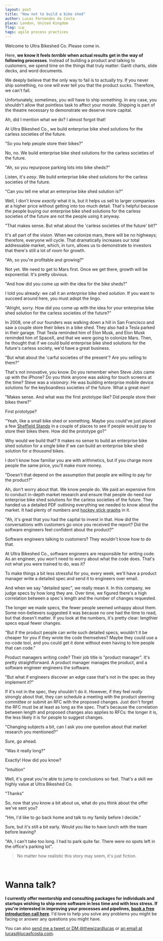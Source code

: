 ```yaml
---
layout: post
title: "How not to build a bike shed"
author: Lucas Fernandes da Costa
place: London, United Kingdom
flag: 🇬🇧
tags: agile process practices
---
```


Welcome to Ultra Bikeshed Co. Please come in.

Here, **we know it feels _terrible_ when actual results get in the way of following processes**. Instead of building a product and talking to customers, we spend time on the things that truly matter: Gantt charts, slide decks, and word documents.

We deeply believe that the only way to fail is to actually try. If you never ship something, no one will ever tell you that the product sucks. Therefore, we can't fail.

Unfortunately, sometimes, you _will_ have to ship something. In any case, you shouldn't allow that pointless task to affect your morale. Shipping is part of the theatre necessary to demonstrate we deserve more capital.

Ah, did I mention what we do? I almost forgot that!

At Ultra Bikeshed Co., we build enterprise bike shed solutions for the carless societies of the future.

"So you help people store their bikes?"

No, no. We build enterprise bike shed solutions for the carless societies of the future.

"Ah, so you repurpose parking lots into bike sheds?"

Listen, it's _easy_. We build enterprise bike shed solutions for the carless societies of the future.

"Can you tell me what an enterprise bike shed solution is?"

Well, I don't know _exactly_ what it is, but it helps us sell to larger companies at a higher price without getting into too much detail. That's helpful because the people buying our enterprise bike shed solutions for the carless societies of the future are not the people using it anyway.

"That makes sense. But what about the 'carless societies of the future' bit?"

It's all part of the _vision_. When we colonize mars, there will be no highways; therefore, everyone will cycle. That dramatically increases our total addressable market, which, in turn, allows us to demonstrate to investors that there's still a lot of room for growth.

"Ah, so you're profitable and growing?"

Not yet. We need to get to Mars first. Once we get there, growth will be exponential. It's pretty obvious.

"And how did you come up with the idea for the bike sheds?"

I told you already: we call it an _enterprise_ bike shed _solution_. If you want to succeed around here, you must adopt the lingo.

"Alright, sorry. How did you come up with the idea for your enterprise bike shed solution for the carless societies of the future?"

In 2008, one of our founders was walking down a hill in San Francisco and saw a couple store their bikes in a bike shed. They also had a Tesla parked in their garage. That Tesla reminded him of Elon Musk, and Elon Musk reminded him of SpaceX, and that we were going to colonize Mars. Then, he thought that if we could build enterprise bike shed solutions for the future's carless society, we'd have a great business.

"But what about the 'carful societies of the present'? Are you selling to them?"

That's not innovative, you know. Do you remember when Steve Jobs came up with the iPhone? Do you think anyone was asking for touch screens at the time? Steve was a _visionary_. He was building enterprise mobile device solutions for the keyboardless societies of the future. What a great man!

"Makes sense. And what was the first prototype like? Did people store their bikes there?"

First prototype?

"Yeah, like a small bike shed or something. Maybe you could've just placed a few [Sheffield Stands](https://twitter.com/BrixtonHatter/status/1493299809574342659) in a couple of places to see if people would pay to store their bikes there. How did the prototype go?"

Why would we build that? It makes no sense to build an enterprise bike shed solution for a single bike if we can build an enterprise bike shed solution for _a thousand_ bikes.

I don't know how familiar you are with arithmetics, but if you charge more people the same price, you'll make more money.

"Doesn't that depend on the assumption that people are willing to pay for the product?"

Ah, don't worry about that. We know people do. We paid an expensive firm to conduct in-depth market research and ensure that people do need our enterprise bike shed solutions for the carless societies of the future. They handed us a detailed PDF outlining everything we needed to know about the market. It had plenty of numbers and [hockey stick graphs](https://en.wikipedia.org/wiki/Hockey_stick_graph) in it.

"Ah, it's great that you had the capital to invest in that. How did the conversations with customers go once you received the report? Did the software engineers feel confident about the product?"

Software engineers talking to customers? They wouldn't know how to do that.

At Ultra Bikeshed Co., software engineers are responsible for writing code. As an engineer, you won't need to worry about what the code does. That's not what you were trained to do, was it?

To make things a bit less stressful for you, every week, we'll have a product manager write a detailed spec and send it to engineers over email.

And when we say "detailed spec", we really mean it. In this company, we judge specs by how long they are. Over time, we figured there's a high correlation between a spec's length and the number of changes requested.

The longer we made specs, the fewer people seemed unhappy about them. Some non-believers suggested it was because no one had the time to read, but that doesn't matter. If you look at the numbers, it's pretty clear: lengthier specs equal fewer changes.

"But if the product people can write such detailed specs, wouldn't it be cheaper for you if they wrote the code themselves? Maybe they could use a no-code tool, and you could get it done without even having to hire people that can code."

Product managers writing code? Their job title is "product manager". It's pretty straightforward. A product manager manages the product, and a software engineer engineers the software.

"But what if engineers discover an edge case that's not in the spec as they implement it?"

If it's not in the spec, they shouldn't do it. However, if they feel _really_ strongly about that, they can schedule a meeting with the product steering committee or submit an RFC with the proposed changes. Just don't forget the RFC must be at least as long as the spec. That's because the correlation between length and proposed changes also applies to RFCs: the longer it is, the less likely it is for people to suggest changes.

"Changing subjects a bit, can I ask you one question about that market research you mentioned?"

Sure, go ahead.

"Was it really long?"

Exactly! How did you know?

"Intuition"

Well, it's great you're able to jump to conclusions so fast. That's a skill we highly value at Ultra Bikeshed Co.

"Thanks"

So, now that you know a bit about us, what do you think about the offer we've sent you?

"Hm, I'd like to go back home and talk to my family before I decide."

Sure, but it's still a bit early. Would you like to have lunch with the team before leaving?

"Ah, I can't take too long. I had to park quite far. There were no spots left in the office's parking lot".

> No matter how realistic this story may seem, it's just fiction.

<br>

# Wanna talk?

**I currently offer mentorship and consulting packages for individuals and startups wishing to ship more software in less time and with less stress. If you're interested in improving your processes and pipelines, <a onclick="sa_event('calendly-bikeshedding')" target="_blank" href="https://calendly.com/lucasfcosta/1-1-with-lucas">book a free introduction call here</a>**. I'd love to help you solve any problems you might be facing or answer any questions you might have.

You can also [send me a tweet or DM @thewizardlucas](https://twitter.com/thewizardlucas) or [an email at lucas@lucasfcosta.com](mailto:lucasfcosta.com).
